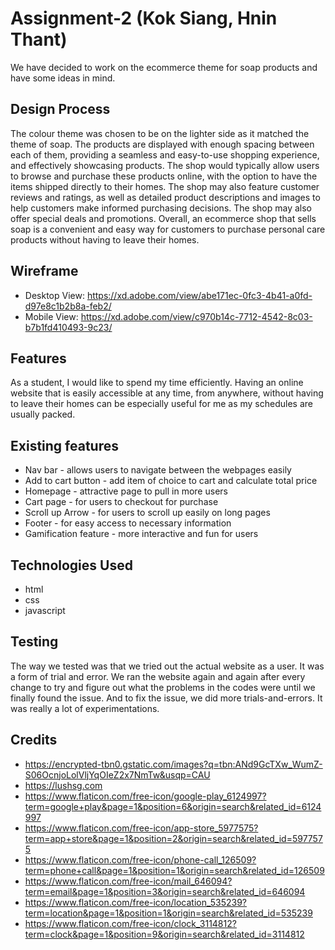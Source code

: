# Assignment-2 (Kok Siang, Hnin Thant)
We have decided to work on the ecommerce theme for soap products and have some ideas in mind. 

## Design Process
The colour theme was chosen to be on the lighter side as it matched the theme of soap. The products are displayed with enough spacing between each of them, providing a seamless and easy-to-use shopping experience, and effectively showcasing products. The shop would typically allow users to browse and purchase these products online, with the option to have the items shipped directly to their homes. 
The shop may also feature customer reviews and ratings, as well as detailed product descriptions and images to help customers make informed purchasing decisions. The shop may also offer special deals and promotions. Overall, an ecommerce shop that sells soap is a convenient and easy way for customers to purchase personal care products without having to leave their homes.

## Wireframe
* Desktop View: https://xd.adobe.com/view/abe171ec-0fc3-4b41-a0fd-d97e8c1b2b8a-feb2/
* Mobile View: https://xd.adobe.com/view/c970b14c-7712-4542-8c03-b7b1fd410493-9c23/

## Features
As a student, I would like to spend my time efficiently. Having an online website that is easily accessible at any time, from anywhere, without having to leave their homes can be especially useful for me as  my schedules are usually packed.

## Existing features
* Nav bar - allows users to navigate between the webpages easily
* Add to cart button -  add item of choice to cart and calculate total price
* Homepage - attractive page to pull in more users
* Cart page - for users to checkout for purchase
* Scroll up Arrow - for users to scroll up easily on long pages
* Footer - for easy access to necessary information
* Gamification feature - more interactive and fun for users

## Technologies Used
* html
* css
* javascript

## Testing
The way we tested was that we tried out the actual website as a user. It was a form of trial and error. We ran the website again and again after every change to try and figure out what the problems in the codes were until we finally found the issue. And to fix the issue, we did more trials-and-errors. It was really a lot of experimentations.

## Credits
* https://encrypted-tbn0.gstatic.com/images?q=tbn:ANd9GcTXw_WumZ-S06OcnjoLolVljYqOIeZ2x7NmTw&usqp=CAU
* https://lushsg.com
* https://www.flaticon.com/free-icon/google-play_6124997?term=google+play&page=1&position=6&origin=search&related_id=6124997
* https://www.flaticon.com/free-icon/app-store_5977575?term=app+store&page=1&position=2&origin=search&related_id=5977575
* https://www.flaticon.com/free-icon/phone-call_126509?term=phone+call&page=1&position=1&origin=search&related_id=126509
* https://www.flaticon.com/free-icon/mail_646094?term=email&page=1&position=3&origin=search&related_id=646094
* https://www.flaticon.com/free-icon/location_535239?term=location&page=1&position=1&origin=search&related_id=535239
* https://www.flaticon.com/free-icon/clock_3114812?term=clock&page=1&position=9&origin=search&related_id=3114812
